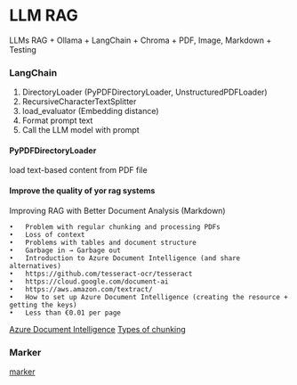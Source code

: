 # LLM RAG 

LLMs RAG + Ollama + LangChain + Chroma + PDF, Image, Markdown + Testing

### LangChain

1. DirectoryLoader (PyPDFDirectoryLoader, UnstructuredPDFLoader)
2. RecursiveCharacterTextSplitter
3. load_evaluator (Embedding distance)
4. Format prompt text
5. Call the LLM model with prompt

#### PyPDFDirectoryLoader
load text-based content from PDF file


#### Improve the quality of yor rag systems
Improving RAG with Better Document Analysis (Markdown)

	•	Problem with regular chunking and processing PDFs
    •	Loss of context
    •	Problems with tables and document structure
    •	Garbage in → Garbage out
	•	Introduction to Azure Document Intelligence (and share alternatives)
    •	https://github.com/tesseract-ocr/tesseract
    •	https://cloud.google.com/document-ai
    •	https://aws.amazon.com/textract/
	•	How to set up Azure Document Intelligence (creating the resource + getting the keys)
    •	Less than €0.01 per page

[Azure Document Intelligence](https://learn.microsoft.com/en-us/azure/ai-services/document-intelligence/how-to-guides/use-sdk-rest-api?view=doc-intel-4.0.0&tabs=windows&pivots=programming-language-python)
[Types of chunking](https://www.rungalileo.io/blog/mastering-rag-advanced-chunking-techniques-for-llm-applications)


### Marker

[marker](https://github.com/VikParuchuri/marker)